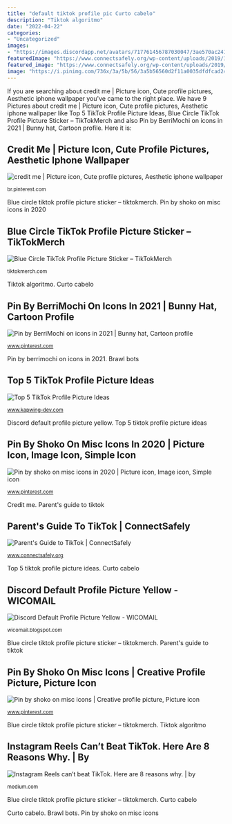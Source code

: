 ```yaml
---
title: "default tiktok profile pic Curto cabelo"
description: "Tiktok algoritmo"
date: "2022-04-22"
categories:
- "Uncategorized"
images:
- "https://images.discordapp.net/avatars/717761456787030047/3ae570ac2413b69938214e07f1bdcd1b.png?size=512"
featuredImage: "https://www.connectsafely.org/wp-content/uploads/2019/11/Make-an-account-private-1024x597.jpg"
featured_image: "https://www.connectsafely.org/wp-content/uploads/2019/11/Make-an-account-private-1024x597.jpg"
image: "https://i.pinimg.com/736x/3a/5b/56/3a5b56560d2f11a0035dfdfcad2473f0.jpg"
---
```


If you are searching about credit me | Picture icon, Cute profile pictures, Aesthetic iphone wallpaper you've came to the right place. We have 9 Pictures about credit me | Picture icon, Cute profile pictures, Aesthetic iphone wallpaper like Top 5 TikTok Profile Picture Ideas, Blue Circle TikTok Profile Picture Sticker – TikTokMerch and also Pin by BerriMochi on icons in 2021 | Bunny hat, Cartoon profile. Here it is:

## Credit Me | Picture Icon, Cute Profile Pictures, Aesthetic Iphone Wallpaper

![credit me | Picture icon, Cute profile pictures, Aesthetic iphone wallpaper](https://i.pinimg.com/736x/3a/5b/56/3a5b56560d2f11a0035dfdfcad2473f0.jpg "Brawl bots")

<small>br.pinterest.com</small>

Blue circle tiktok profile picture sticker – tiktokmerch. Pin by shoko on misc icons in 2020

## Blue Circle TikTok Profile Picture Sticker – TikTokMerch

![Blue Circle TikTok Profile Picture Sticker – TikTokMerch](https://cdn.shopify.com/s/files/1/0246/4622/1903/products/legostarwars-display_580x.png?v=1578179637 "Parent&#039;s guide to tiktok")

<small>tiktokmerch.com</small>

Tiktok algoritmo. Curto cabelo

## Pin By BerriMochi On Icons In 2021 | Bunny Hat, Cartoon Profile

![Pin by BerriMochi on icons in 2021 | Bunny hat, Cartoon profile](https://i.pinimg.com/736x/ea/69/a2/ea69a2ff77fd2b7c50717179f98fa5e4.jpg "Brawl bots")

<small>www.pinterest.com</small>

Pin by berrimochi on icons in 2021. Brawl bots

## Top 5 TikTok Profile Picture Ideas

![Top 5 TikTok Profile Picture Ideas](https://www.kapwing.com/resources/content/images/size/w1600/2021/04/tiktok-profile-picture-ideas-8--1-.jpeg "Curto cabelo")

<small>www.kapwing-dev.com</small>

Discord default profile picture yellow. Top 5 tiktok profile picture ideas

## Pin By Shoko On Misc Icons In 2020 | Picture Icon, Image Icon, Simple Icon

![Pin by shoko on misc icons in 2020 | Picture icon, Image icon, Simple icon](https://i.pinimg.com/736x/c0/80/27/c080276b4a404450b09df7dcf4d860da.jpg "Credit me")

<small>www.pinterest.com</small>

Credit me. Parent&#039;s guide to tiktok

## Parent&#039;s Guide To TikTok | ConnectSafely

![Parent&#039;s Guide to TikTok | ConnectSafely](https://www.connectsafely.org/wp-content/uploads/2019/11/Make-an-account-private-1024x597.jpg "Tiktok algoritmo")

<small>www.connectsafely.org</small>

Top 5 tiktok profile picture ideas. Curto cabelo

## Discord Default Profile Picture Yellow - WICOMAIL

![Discord Default Profile Picture Yellow - WICOMAIL](https://images.discordapp.net/avatars/717761456787030047/3ae570ac2413b69938214e07f1bdcd1b.png?size=512 "Curto cabelo")

<small>wicomail.blogspot.com</small>

Blue circle tiktok profile picture sticker – tiktokmerch. Parent&#039;s guide to tiktok

## Pin By Shoko On Misc Icons | Creative Profile Picture, Picture Icon

![Pin by shoko on misc icons | Creative profile picture, Picture icon](https://i.pinimg.com/originals/fb/ad/66/fbad66ee1ca917012fbcfe95f8c1a258.jpg "Credit me")

<small>www.pinterest.com</small>

Blue circle tiktok profile picture sticker – tiktokmerch. Tiktok algoritmo

## Instagram Reels Can’t Beat TikTok. Here Are 8 Reasons Why. | By

![Instagram Reels can’t beat TikTok. Here are 8 reasons why. | by](https://miro.medium.com/max/2850/0*vlu1VNwO8jhBIlSC.png "Discord default profile picture yellow")

<small>medium.com</small>

Blue circle tiktok profile picture sticker – tiktokmerch. Curto cabelo

Curto cabelo. Brawl bots. Pin by shoko on misc icons
